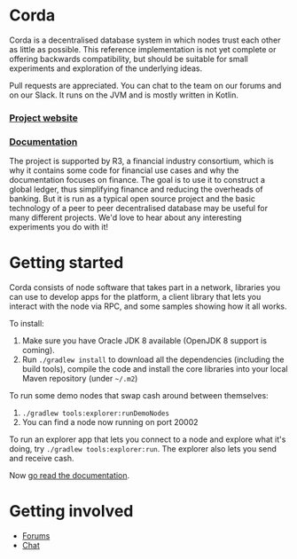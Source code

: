 # Corda

Corda is a decentralised database system in which nodes trust each other as little as possible. This reference 
implementation is not yet complete or offering backwards compatibility, but should be suitable for small experiments
and exploration of the underlying ideas.
 
Pull requests are appreciated. You can chat to the team on our forums and on our Slack.
It runs on the JVM and is mostly written in Kotlin.

### **[Project website](https://corda.net)**

### **[Documentation](https://docs.corda.net)**

The project is supported by R3, a financial industry consortium, which is why it 
contains some code for financial use cases and why the documentation focuses on finance. The goal is to use it
to construct a global ledger, thus simplifying finance and reducing the overheads of banking. But it is run as 
a typical open source project and the basic technology of a peer to peer decentralised database may be useful 
for many different projects. We'd love to hear about any interesting experiments you do with it!

# Getting started

Corda consists of node software that takes part in a network, libraries you can use to develop apps for the platform,
a client library that lets you interact with the node via RPC, and some samples showing how it all works.

To install:

1. Make sure you have Oracle JDK 8 available (OpenJDK 8 support is coming).
2. Run `./gradlew install` to download all the dependencies (including the build tools), compile the code and 
   install the core libraries into your local Maven repository (under `~/.m2`)
   
To run some demo nodes that swap cash around between themselves:

1. `./gradlew tools:explorer:runDemoNodes`
2. You can find a node now running on port 20002

To run an explorer app that lets you connect to a node and explore what it's doing, try `./gradlew tools:explorer:run`.
The explorer also lets you send and receive cash.

Now [go read the documentation](https://docs.corda.net).

# Getting involved

* [Forums](https://not.here.yet)
* [Chat](https://cordaledger.slack.com)
